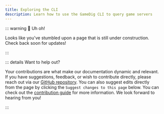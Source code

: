 ```yaml
---
title: Exploring the CLI
description: Learn how to use the GameDig CLI to query game servers
---
```


::: warning :construction: Uh oh!

Looks like you've stumbled upon a page that is still under construction. Check
back soon for updates!

:::

::: details Want to help out?

Your contributions are what make our documentation dynamic and relevant. If you
have suggestions, feedback, or wish to contribute directly, please reach out via
our [GitHub repository](https://github.com/gamedig/gamedig.github.io). You can
also suggest edits directly from the page by clicking the
`Suggest changes to this page` below. You can check out the
[contribution guide](/guide/contributing#contribution-workflow) for more
information. We look forward to hearing from you!

:::
